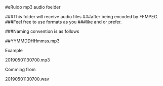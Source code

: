 #eRuido mp3 audio foelder

###This folder will receive audio files
###after being encoded by FFMPEG.
###Feel free to use formats as you 
###like and or prefer.

###Naming convention is as follows

   ##YYMMDDHHmmss.mp3
   
   Example 
   
   20190501130700.mp3
   
   Comming from 

  20190501130700.wav

  
